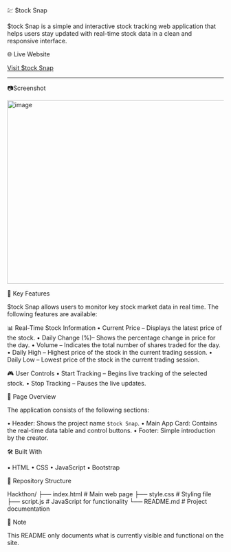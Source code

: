 💹 $tock Snap

$tock Snap is a simple and interactive stock tracking web application that helps users stay updated with real-time stock data in a clean and responsive interface.

🌐 Live Website

 [Visit $tock Snap](https://kartik-750.github.io/Hackthon/)

---
📷Screenshot

<img width="803" height="427" alt="image" src="https://github.com/user-attachments/assets/370f2c80-625b-412d-bdaa-641dc1f70514" />



📌 Key Features

$tock Snap allows users to monitor key stock market data in real time. The following features are available:


📊 Real-Time Stock Information
• Current Price – Displays the latest price of the stock.
• Daily Change (%)– Shows the percentage change in price for the day.
• Volume – Indicates the total number of shares traded for the day.
• Daily High – Highest price of the stock in the current trading session.
• Daily Low – Lowest price of the stock in the current trading session.

🎮 User Controls
• Start Tracking – Begins live tracking of the selected stock.
• Stop Tracking – Pauses the live updates.


🧾 Page Overview

The application consists of the following sections:

• Header: Shows the project name `$tock Snap`.
• Main App Card: Contains the real-time data table and control buttons.
• Footer: Simple introduction by the creator.


🛠 Built With

• HTML
• CSS
• JavaScript
• Bootstrap


📁 Repository Structure 

Hackthon/
├── index.html       # Main web page
├── style.css        # Styling file
├── script.js        # JavaScript for functionality
└── README.md        # Project documentation


📌 Note

This README only documents what is currently visible and functional on the site.
